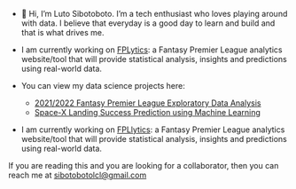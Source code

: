 - 👋 Hi, I’m Luto Sibotoboto. I’m a tech enthusiast who loves playing around with data. I believe that everyday is a good day to learn and build and that is what drives me. 

- I am currently working on [FPLytics](https://github.com/FPLytics): a Fantasy Premier League analytics website/tool that will provide statistical analysis, insights and predictions using real-world data.

- You can view my data science projects here:
  - [2021/2022 Fantasy Premier League Exploratory Data Analysis](https://github.com/withouttheh/fantasy-premier-league-analysis)
  - [Space-X Landing Success Prediction using Machine Learning](https://github.com/withouttheh/spaceX-landing-success-prediction)

- I am currently working on [FPLlytics](https://github.com/FPLytics): a Fantasy Premier League analytics website/tool that will provide statistical analysis, insights and predictions using real-world data.

If you are reading this and you are looking for a collaborator, then you can reach me at <sibotobotolcl@gmail.com>
<!---
withouttheh/withouttheh is a ✨ special ✨ repository because its `README.md` (this file) appears on your GitHub profile.
You can click the Preview link to take a look at your changes.
--->
